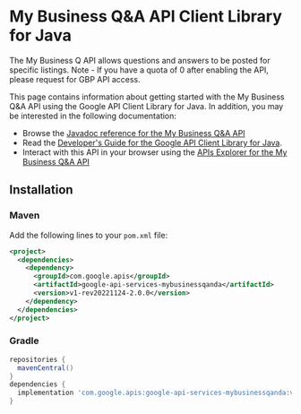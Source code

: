 # My Business Q&amp;A API Client Library for Java

The My Business Q API allows questions and answers to be posted for specific listings. Note - If you have a quota of 0 after enabling the API, please request for GBP API access.

This page contains information about getting started with the My Business Q&amp;A API
using the Google API Client Library for Java. In addition, you may be interested
in the following documentation:

* Browse the [Javadoc reference for the My Business Q&amp;A API][javadoc]
* Read the [Developer's Guide for the Google API Client Library for Java][google-api-client].
* Interact with this API in your browser using the [APIs Explorer for the My Business Q&amp;A API][api-explorer]

## Installation

### Maven

Add the following lines to your `pom.xml` file:

```xml
<project>
  <dependencies>
    <dependency>
      <groupId>com.google.apis</groupId>
      <artifactId>google-api-services-mybusinessqanda</artifactId>
      <version>v1-rev20221124-2.0.0</version>
    </dependency>
  </dependencies>
</project>
```

### Gradle

```gradle
repositories {
  mavenCentral()
}
dependencies {
  implementation 'com.google.apis:google-api-services-mybusinessqanda:v1-rev20221124-2.0.0'
}
```

[javadoc]: https://googleapis.dev/java/google-api-services-mybusinessqanda/latest/index.html
[google-api-client]: https://github.com/googleapis/google-api-java-client/
[api-explorer]: https://developers.google.com/apis-explorer/#p/mybusinessqanda/v1/
